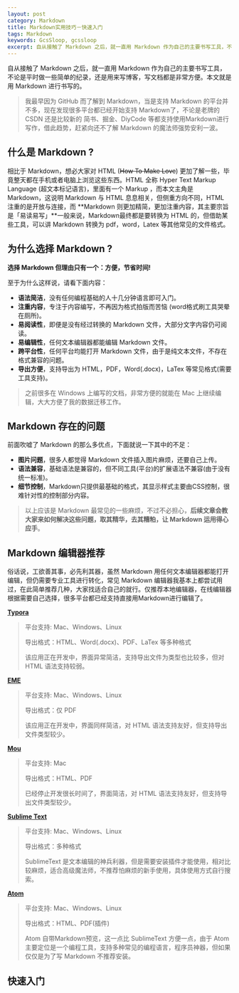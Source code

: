 ```yaml
---
layout: post
category: Markdown
title: Markdown实用技巧－快速入门
tags: Markdown
keywords: GcsSloop, gcssloop
excerpt: 自从接触了 Markdown 之后，就一直用 Markdown 作为自己的主要书写工具，不论是平时做一些简单的纪录，还是用来写博客，写文档都是非常方便。
---
```


自从接触了 Markdown 之后，就一直用 Markdown 作为自己的主要书写工具，不论是平时做一些简单的纪录，还是用来写博客，写文档都是非常方便。本文就是用 Markdown 进行书写的。

> 我最早因为 GitHub 而了解到 Markdown，当是支持 Markdown 的平台并不多，现在发现很多平台都已经开始支持 Markdown了，不论是老牌的 CSDN 还是比较新的 简书、掘金、DiyCode 等都支持使用Markdown进行写作，借此趋势，赶紧向还不了解 Markdown 的魔法师强势安利一波。



## 什么是 Markdown ?

相比于 Markdown，想必大家对 HTML (~~How To Make Love~~) 更加了解一些，毕竟整天都在手机或者电脑上浏览这些东西。HTML 全称 Hyper Text Markup Language (超文本标记语言)，里面有一个 Markup ，而本文主角是 Markdown，这说明 Markdown 与 HTML 息息相关，但侧重方向不同，HTML 注重的是开放与连接，而 **Markdown 则更加精简，更加注重内容，其主要宗旨是「易读易写」**一般来说，Markdown最终都是要转换为 HTML 的，但借助某些工具，可以讲 Markdown 转换为 pdf，word，Latex 等其他常见的文件格式。



## 为什么选择 Markdown ?

**选择 Markdown 但理由只有一个：方便，节省时间!**

至于为什么这样说，请看下面内容：

* **语法简洁**，没有任何编程基础的人十几分钟语言即可入门。
* **注重内容**，专注于内容编写，不再因为格式拍版而苦恼 (word格式刷工具哭晕在厕所)。
* **易阅读性**，即便是没有经过转换的 Markdown 文件，大部分文字内容仍可阅读。
* **易编辑性**，任何文本编辑器都能编辑 Markdown 文件。
* **跨平台性**，任何平台均能打开 Markdown 文件，由于是纯文本文件，不存在格式兼容的问题。
* **导出方便**，支持导出为 HTML，PDF，Word(.docx)，LaTex 等常见格式(需要工具支持)。

> 之前很多在 Windows 上编写的文档，非常方便的就能在 Mac 上继续编辑，大大方便了我的数据迁移工作。



## Markdown 存在的问题

前面吹嘘了 Markdown 的那么多优点，下面就说一下其中的不足：

* **图片问题**，很多人都觉得 Markdown 文件插入图片麻烦，还要自己上传。
* **语法兼容**，基础语法是兼容的，但不同工具(平台)的扩展语法不兼容(由于没有统一标准)。
* **细节控制**，Markdown只提供最基础的格式，其显示样式主要由CSS控制，很难针对性的控制部分内容。

> 以上应该是 Markdown 最常见的一些麻烦，不过不必担心，**后续文章会教大家来如何解决这些问题，取其精华，去其糟粕，让 Markdown 运用得心应手**。



## Markdown 编辑器推荐

俗话说，工欲善其事，必先利其器，虽然 Markdown 用任何文本编辑器都能打开编辑，但仍需要专业工具进行转化，常见 Markdown 编辑器我基本上都尝试用过，在此简单推荐几种，大家找适合自己的就行。仅推荐本地编辑器，在线编辑器根据需要自己选择，很多平台都已经支持直接用Markdown进行编辑了。

[**Typora**](http://www.typora.io/)

> 平台支持: Mac、Windows、Linux
>
> 导出格式：HTML、Word(.docx)、PDF、LaTex 等多种格式
>
> 该应用正在开发中，界面异常简洁，支持导出文件为类型也比较多，但对 HTML 语法支持较弱。

[**EME**](https://eme.moe/)

> 平台支持: Mac、Windows、Linux
>
> 导出格式：仅 PDF
>
> 该应用正在开发中，界面同样简洁，对 HTML 语法支持友好，但支持导出文件类型较少。

[**Mou**](http://25.io/mou/)

> 平台支持: Mac
>
> 导出格式：HTML、PDF
>
> 已经停止开发很长时间了，界面简洁，对 HTML 语法支持友好，但支持导出文件类型较少。

[**Sublime Text**](http://www.sublimetext.com/3)

> 平台支持: Mac、Windows、Linux
>
> 导出格式：多种格式
>
> SublimeText 是文本编辑的神兵利器，但是需要安装插件才能使用，相对比较麻烦，适合高级魔法师，不推荐怕麻烦的新手使用，具体使用方式自行搜索。

[**Atom**](https://atom.io/)

> 平台支持: Mac、Windows、Linux
>
> 导出格式：HTML、PDF(插件)
>
> Atom 自带Markdown预览，这一点比 SublimeText 方便一点，由于 Atom 主要定位是一个编程工具，支持多种常见的编程语言，程序员神器，但如果仅仅是为了写 Markdown 不推荐安装。



## 快速入门

